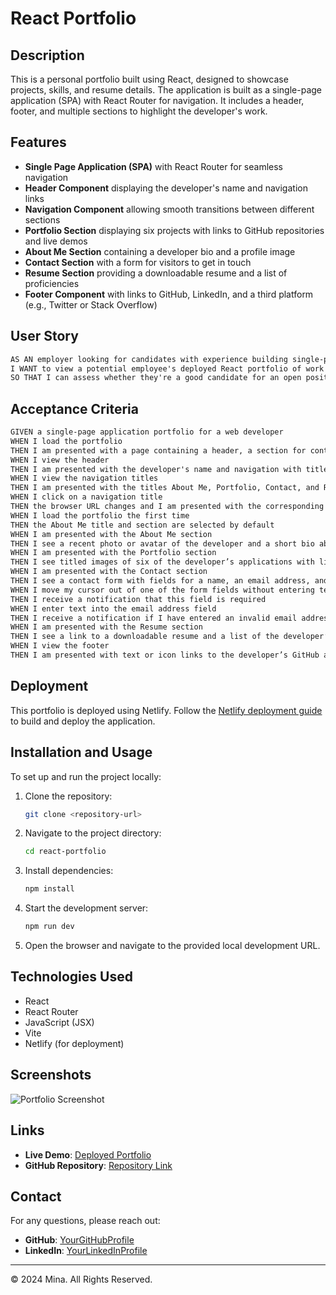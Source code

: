 # React Portfolio

## Description

This is a personal portfolio built using React, designed to showcase projects, skills, and resume details. The application is built as a single-page application (SPA) with React Router for navigation. It includes a header, footer, and multiple sections to highlight the developer's work.

## Features

- **Single Page Application (SPA)** with React Router for seamless navigation
- **Header Component** displaying the developer's name and navigation links
- **Navigation Component** allowing smooth transitions between different sections
- **Portfolio Section** displaying six projects with links to GitHub repositories and live demos
- **About Me Section** containing a developer bio and a profile image
- **Contact Section** with a form for visitors to get in touch
- **Resume Section** providing a downloadable resume and a list of proficiencies
- **Footer Component** with links to GitHub, LinkedIn, and a third platform (e.g., Twitter or Stack Overflow)

## User Story

```md
AS AN employer looking for candidates with experience building single-page applications
I WANT to view a potential employee's deployed React portfolio of work samples
SO THAT I can assess whether they're a good candidate for an open position
```

## Acceptance Criteria

```md
GIVEN a single-page application portfolio for a web developer
WHEN I load the portfolio
THEN I am presented with a page containing a header, a section for content, and a footer
WHEN I view the header
THEN I am presented with the developer's name and navigation with titles corresponding to different sections of the portfolio
WHEN I view the navigation titles
THEN I am presented with the titles About Me, Portfolio, Contact, and Resume, and the title corresponding to the current section is highlighted
WHEN I click on a navigation title
THEN the browser URL changes and I am presented with the corresponding section below the navigation and that title is highlighted
WHEN I load the portfolio the first time
THEN the About Me title and section are selected by default
WHEN I am presented with the About Me section
THEN I see a recent photo or avatar of the developer and a short bio about them
WHEN I am presented with the Portfolio section
THEN I see titled images of six of the developer’s applications with links to both the deployed applications and the corresponding GitHub repositories
WHEN I am presented with the Contact section
THEN I see a contact form with fields for a name, an email address, and a message
WHEN I move my cursor out of one of the form fields without entering text
THEN I receive a notification that this field is required
WHEN I enter text into the email address field
THEN I receive a notification if I have entered an invalid email address
WHEN I am presented with the Resume section
THEN I see a link to a downloadable resume and a list of the developer’s proficiencies
WHEN I view the footer
THEN I am presented with text or icon links to the developer’s GitHub and LinkedIn profiles, and their profile on a third platform (Stack Overflow, Twitter)
```

## Deployment

This portfolio is deployed using Netlify. Follow the [Netlify deployment guide](https://vitejs.dev/guide/static-deploy.html#netlify) to build and deploy the application.

## Installation and Usage

To set up and run the project locally:

1. Clone the repository:
   ```sh
   git clone <repository-url>
   ```
2. Navigate to the project directory:
   ```sh
   cd react-portfolio
   ```
3. Install dependencies:
   ```sh
   npm install
   ```
4. Start the development server:
   ```sh
   npm run dev
   ```
5. Open the browser and navigate to the provided local development URL.

## Technologies Used

- React
- React Router
- JavaScript (JSX)
- Vite
- Netlify (for deployment)

## Screenshots

![Portfolio Screenshot](./assets/portfolio-screenshot.png)

## Links

- **Live Demo**: [Deployed Portfolio](#)
- **GitHub Repository**: [Repository Link](#)

## Contact

For any questions, please reach out:

- **GitHub**: [YourGitHubProfile](#)
- **LinkedIn**: [YourLinkedInProfile](#)


---
© 2024 Mina. All Rights Reserved.

